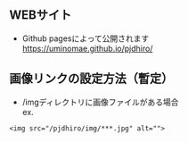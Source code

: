 ## WEBサイト

- Github pagesによって公開されます  
https://uminomae.github.io/pjdhiro/

## 画像リンクの設定方法（暫定）

- /imgディレクトリに画像ファイルがある場合  
ex.
```
<img src="/pjdhiro/img/***.jpg" alt="">
```